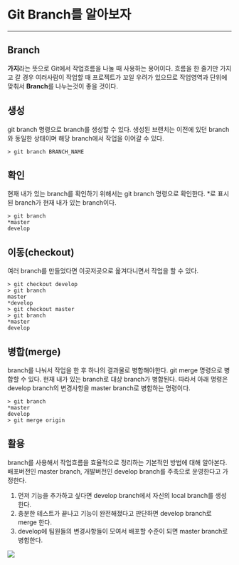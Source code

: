 # Git Branch를 알아보자
- - - -
## Branch
**가지**라는 뜻으로 Git에서 작업흐름을 나눌 때 사용하는 용어이다. 흐름을 한 줄기만 가지고 갈 경우 여러사람이 작업할 때 프로젝트가 꼬일 우려가 있으므로 작업영역과 단위에 맞춰서 **Branch**를 나누는것이 좋을 것이다.


## 생성
git branch 명령으로 branch를 생성할 수 있다. 생성된 브랜치는 이전에 있던 branch와 동일한 상태이며 해당 branch에서 작업을 이어갈 수 있다.
```git
> git branch BRANCH_NAME
```


## 확인
현재 내가 있는 branch를 확인하기 위해서는 git branch 명령으로 확인한다. \*로 표시된 branch가 현재 내가 있는 branch이다.
```git
> git branch
*master
develop
```


## 이동(checkout)
여러 branch를 만들었다면 이곳저곳으로 옮겨다니면서 작업을 할 수 있다.
```git
> git checkout develop
> git branch
master
*develop
> git checkout master
> git branch
*master
develop
```


## 병합(merge)
branch를 나눠서 작업을 한 후 하나의 결과물로 병합해야한다. git merge 명령으로 병합할 수 있다. 현재 내가 있는 branch로 대상 branch가 병합된다.
따라서 아래 명령은 develop branch의 변경사항을 master branch로 병합하는 명령이다.
```git
> git branch
*master
develop
> git merge origin
```


## 활용
branch를 사용해서 작업흐름을 효율적으로 정리하는 기본적인 방법에 대해 알아본다.
배포버전인 master branch, 개발버전인 develop branch를 주축으로 운영한다고 가정한다.

1. 먼저 기능을 추가하고 싶다면 develop branch에서 자신의 local branch를 생성한다.
2. 충분한 테스트가 끝나고 기능이 완전해졌다고 판단하면 develop branch로 merge 한다.
3. develop에 팀원들의 변경사항들이 모여서 배포할 수준이 되면 master branch로 병합한다.

![](&&&SFLOCALFILEPATH&&&1.png)
